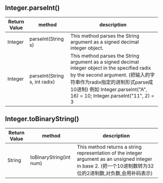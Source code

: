 ## Integer.parseInt()

| Return Value | method | description |
| ------------ | ------ | ----------- |
| Integer | parseInt(String s) | This method parses the String argument as a signed decimal integer object. |
| Integer | parseInt(String s, int radix) | This method parses the String argument as a signed decimal integer object in the specified radix by the second argument. (把输入的字符串作为radix指定的进制形式parse成10进制) 例如 Integer.parseInt("A", 16) = 10; Integer.parseInt("11", 2) = 3 |

## Integer.toBinaryString()
| Return Value | method | description |
| ------------ | ------ | ----------- |
| String | toBinaryString(int num) | This method returns a string representation of the integer argument as an unsigned integer in base 2. (把一个10进制数转为32位的2进制数,对负数,会用补码表示)|
